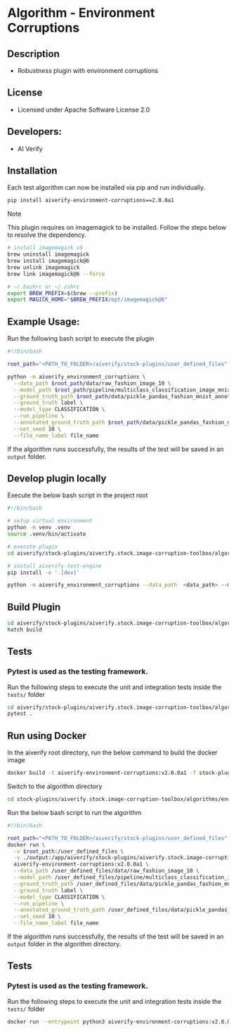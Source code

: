 # Algorithm - Environment Corruptions

## Description
* Robustness plugin with environment corruptions

## License
* Licensed under Apache Software License 2.0

## Developers:
* AI Verify

## Installation

Each test algorithm can now be installed via pip and run individually.

```sh
pip install aiverify-environment-corruptions==2.0.0a1
```
> [!NOTE]  
> This plugin requires on imagemagick to be installed. Follow the steps below to resolve the dependency.
> 
```sh
# install imagemagick v6
brew uninstall imagemagick
brew install imagemagick@6
brew unlink imagemagick
brew link imagemagick@6 --force

# ~/.bashrc or ~/.zshrc
export BREW_PREFIX=$(brew --prefix)
export MAGICK_HOME="$BREW_PREFIX/opt/imagemagick@6"
```

## Example Usage:

Run the following bash script to execute the plugin

```sh
#!/bin/bash

root_path="<PATH_TO_FOLDER>/aiverify/stock-plugins/user_defined_files"

python -m aiverify_environment_corruptions \
  --data_path $root_path/data/raw_fashion_image_10 \
  --model_path $root_path/pipeline/multiclass_classification_image_mnist_fashion \
  --ground_truth_path $root_path/data/pickle_pandas_fashion_mnist_annotated_labels_10.sav \
  --ground_truth label \
  --model_type CLASSIFICATION \
  --run_pipeline \
  --annotated_ground_truth_path $root_path/data/pickle_pandas_fashion_mnist_annotated_labels_10.sav \
  --set_seed 10 \
  --file_name_label file_name
```

If the algorithm runs successfully, the results of the test will be saved in an `output` folder. 

## Develop plugin locally

Execute the below bash script in the project root

```sh
#!/bin/bash

# setup virtual environment
python -m venv .venv
source .venv/bin/activate

# execute plugin
cd aiverify/stock-plugins/aiverify.stock.image-corruption-toolbox/algorithms/environment_corruptions/

# install aiverify-test-engine 
pip install -e '.[dev]'

python -m aiverify_environment_corruptions --data_path  <data_path> --model_path <model_path> --ground_truth_path <ground_truth_path> --ground_truth <str> --model_type CLASSIFICATION --run_pipeline --set_seed <int> --annotated_ground_truth_path <annotated_file_path> --file_name_label <str>
```

## Build Plugin
```sh
cd aiverify/stock-plugins/aiverify.stock.image-corruption-toolbox/algorithms/environment_corruptions/
hatch build
```

## Tests
### Pytest is used as the testing framework.
Run the following steps to execute the unit and integration tests inside the `tests/` folder

```sh
cd aiverify/stock-plugins/aiverify.stock.image-corruption-toolbox/algorithms/environment_corruptions/
pytest .
```

## Run using Docker
In the aiverify root directory, run the below command to build the docker image
```sh
docker build -t aiverify-environment-corruptions:v2.0.0a1 -f stock-plugins/aiverify.stock.image-corruption-toolbox/algorithms/environment_corruptions/Dockerfile .
```

Switch to the algorithm directory
```sh
cd stock-plugins/aiverify.stock.image-corruption-toolbox/algorithms/environment_corruptions/
```

Run the below bash script to run the algorithm
```sh
#!/bin/bash

root_path="<PATH_TO_FOLDER>/aiverify/stock-plugins/user_defined_files"
docker run \
  -v $root_path:/user_defined_files \
  -v ./output:/app/aiverify/stock-plugins/aiverify.stock.image-corruption-toolbox/algorithms/environment_corruptions/output \
  aiverify-environment-corruptions:v2.0.0a1 \
  --data_path /user_defined_files/data/raw_fashion_image_10 \
  --model_path /user_defined_files/pipeline/multiclass_classification_image_mnist_fashion \
  --ground_truth_path /user_defined_files/data/pickle_pandas_fashion_mnist_annotated_labels_10.sav \
  --ground_truth label \
  --model_type CLASSIFICATION \
  --run_pipeline \
  --annotated_ground_truth_path /user_defined_files/data/pickle_pandas_fashion_mnist_annotated_labels_10.sav \
  --set_seed 10 \
  --file_name_label file_name
```
If the algorithm runs successfully, the results of the test will be saved in an `output` folder in the algorithm directory.

## Tests
### Pytest is used as the testing framework.
Run the following steps to execute the unit and integration tests inside the `tests/` folder
```sh
docker run --entrypoint python3 aiverify-environment-corruptions:v2.0.0a1 -m pytest .
```
